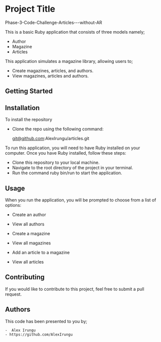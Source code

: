 # Project Title
Phase-3-Code-Challenge-Articles---without-AR

This is a basic Ruby application that consists of three models namely;
* Author
* Magazine
* Articles

This application simulates a magazine library, allowing users to;
* Create magazines, articles, and authors.
* View magazines, articles and authors.

## Getting Started
## Installation
To install the repository 
* Clone the repo using the following command:
    
    git@github.com:AlexIrungu/articles.git

To run this application, you will need to have Ruby installed on your computer. 
Once you have Ruby installed, follow these steps:
* Clone this repository to your local machine.
* Navigate to the root directory of the project in your terminal.
* Run the command ruby bin/run to start the application.

## Usage
When you run the application, you will be prompted to choose from a list of options:
* Create an author
* View all authors

* Create a magazine
* View all magazines

* Add an article to a magazine
* View all articles

## Contributing
If you would like to contribute to this project, feel free to submit a pull request.

## Authors
This code has been presented to you by;
   
    -  Alex Irungu
    - https://github.com/AlexIrungu